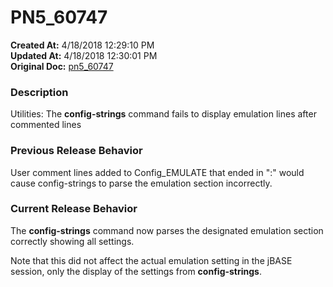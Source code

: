 # PN5_60747

**Created At:** 4/18/2018 12:29:10 PM  
**Updated At:** 4/18/2018 12:30:01 PM  
**Original Doc:** [pn5_60747](https://docs.jbase.com/release-notes/pn5_60747)  


### Description

Utilities: The **config-strings** command fails to display emulation lines after commented lines



### Previous Release Behavior

User comment lines added to Config\_EMULATE that ended in ":" would cause config-strings to parse the emulation section incorrectly.



### Current Release Behavior

The **config-strings** command now parses the designated emulation section correctly showing all settings.

Note that this did not affect the actual emulation setting in the jBASE session, only the display of the settings from **config-strings**.
